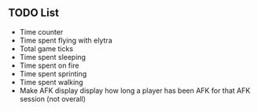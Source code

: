## TODO List
- Time counter
- Time spent flying with elytra
- Total game ticks
- Time spent sleeping
- Time spent on fire
- Time spent sprinting
- Time spent walking
- Make AFK display display how long a player has been AFK for that AFK session (not overall)